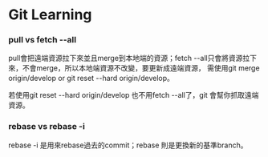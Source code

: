 # Git Learning

### pull vs fetch --all
pull會把遠端資源拉下來並且merge到本地端的資源；fetch --all只會將資源拉下來，不會merge，所以本地端資源不改變，要更新成遠端資源，
需使用git merge origin/develop or git reset --hard origin/develop。

若使用git reset --hard origin/develop 也不用fetch --all了，git 會幫你抓取遠端資源。

### rebase vs rebase -i
rebase -i 是用來rebase過去的commit；rebase 則是更換新的基準branch。
